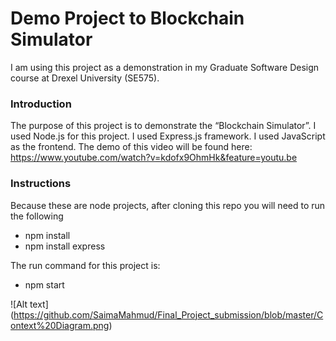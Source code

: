 
# Demo Project to Blockchain Simulator
I am using this project as a demonstration in my Graduate Software Design course at Drexel University (SE575).

### Introduction
The purpose of this project is to demonstrate the “Blockchain Simulator”. I used Node.js for this project. I used Express.js framework. I used JavaScript as the frontend.  The demo of this video will be found here: https://www.youtube.com/watch?v=kdofx9OhmHk&feature=youtu.be
### Instructions
Because these are node projects, after cloning this repo you will need to run the following
*  npm install
*  npm install express

The run command for this project is:
* npm start

 ![Alt text]
(https://github.com/SaimaMahmud/Final_Project_submission/blob/master/Context%20Diagram.png)

 


 
